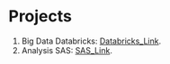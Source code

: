 # Projects

1. Big Data Databricks: [Databricks_Link](https://databricks-prod-cloudfront.cloud.databricks.com/public/4027ec902e239c93eaaa8714f173bcfc/8951764687416029/4280951593438553/452054873574686/latest.html).
2. Analysis SAS: [SAS_Link](https://github.com/erickunix/projects/blob/main/Analysis_Spain_SAS.pdf).
